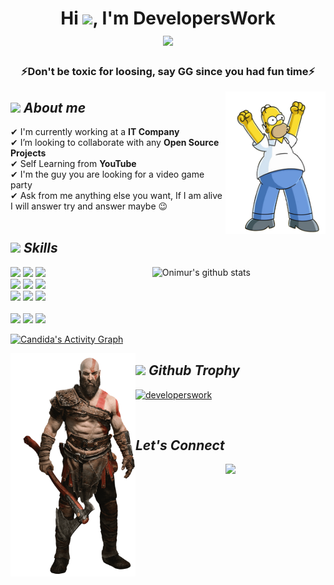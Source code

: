 # <div align="center">Hi <img src="https://media.giphy.com/media/hvRJCLFzcasrR4ia7z/giphy.gif" width="20">, I'm DevelopersWork<br/><a href="https://github.com/DenverCoder1/readme-typing-svg"><img src="https://readme-typing-svg.herokuapp.com?center=true&vCenter=true&lines=Computer+Science+Graduate;%22I+am+technology+MAD+!%22&center=true&width=600&height=45"></a></div>

<h3 align="center">⚡Don't be toxic for loosing, say <b>GG</b> since you had fun time⚡</h3>

<img width="160" align="right" alt="" src="https://raw.githubusercontent.com/DevelopersWork/developerswork/master/resources/The%20Simpsons.png" />

## <img src="https://media.giphy.com/media/ObNTw8Uzwy6KQ/giphy.gif" width="30px"/>&nbsp;***About me***

✔ I'm currently working at a **IT Company** <br>
✔ I’m looking to collaborate with any **Open Source Projects** <br>
✔ Self Learning from **YouTube**<br>
✔ I'm the guy you are looking for a video game party <br>
✔ Ask from me anything else you want, If I am alive I will answer try and answer maybe 😉<br>
<br/>

## <img src = "https://media2.giphy.com/media/QssGEmpkyEOhBCb7e1/giphy.gif?cid=ecf05e47a0n3gi1bfqntqmob8g9aid1oyj2wr3ds3mg700bl&rid=giphy.gif" width="32px"/>&nbsp;***Skills***

<p>
  <a href="https://github.com/developerswork">
    <img width="55%" align="right" alt="Onimur's github stats" src="https://github-readme-stats.vercel.app/api/top-langs/?username=developerswork&layout=compact" />
  </a>

  <!-- Your languages and tools. Be careful with the alignment. 
  You can use this sites to get logos: https://www.vectorlogo.zone or https://simpleicons.org/
  -->
  <code><img width="10%" src="https://www.vectorlogo.zone/logos/linode/linode-ar21.svg"></code>
  <code><img width="10%" src="https://www.vectorlogo.zone/logos/microsoft_azure/microsoft_azure-ar21.svg"></code>
  <code><img width="10%" src="https://www.vectorlogo.zone/logos/google_cloud/google_cloud-ar21.svg"></code>
  <br />
  <code><img width="10%" src="https://www.vectorlogo.zone/logos/firebase/firebase-ar21.svg"></code>
  <code><img width="10%" src="https://www.vectorlogo.zone/logos/visualstudio_code/visualstudio_code-ar21.svg"></code>
  <code><img width="10%" src="https://www.vectorlogo.zone/logos/json/json-ar21.svg"></code>
  <br />
  <code><img width="10%" src="https://www.vectorlogo.zone/logos/mongodb/mongodb-ar21.svg"></code>
  <code><img width="10%" src="https://www.vectorlogo.zone/logos/mysql/mysql-ar21.svg"></code>
  <code><img width="10%" src="https://www.vectorlogo.zone/logos/sqlite/sqlite-ar21.svg"></code>  
  <br />
  <code><img width="10%" src="https://www.vectorlogo.zone/logos/apache_hadoop/apache_hadoop-ar21.svg"></code>
  <code><img width="10%" src="https://www.vectorlogo.zone/logos/apache_spark/apache_spark-ar21.svg"></code>
  <code><img width="10%" src="https://www.vectorlogo.zone/logos/apache_hive/apache_hive-ar21.svg"></code>

  <a href="https://github.com/developerswork">
  <img alt="Candida's Activity Graph" src="https://activity-graph.herokuapp.com/graph?username=developerswork&custom_title=DevelopersWork's%20Contribution%20Graph&theme=github" />
  </a>
</p>

<img width="200" align="left" alt="" src="https://raw.githubusercontent.com/DevelopersWork/developerswork/master/resources/God%20of%20War%20Kratos.png" />

## <img src = "https://c.tenor.com/LwULtPSWGTwAAAAi/trophy-joypixels.gif" width="32px"/>&nbsp;***Github Trophy***

<p> <a href="https://github.com/ryo-ma/github-profile-trophy"><img src="https://github-profile-trophy.vercel.app/?username=developerswork&theme=gruvbox&row=2&column=4&margin-w=25&margin-h=25" alt="developerswork" /></a> </p>
<br/>

## ***Let's Connect***
<p align="center"><img src="https://c.tenor.com/cxsA-a-8uz0AAAAC/tom-and-jerry-jerry-the-mouse.gif" /><br/>
</p>

